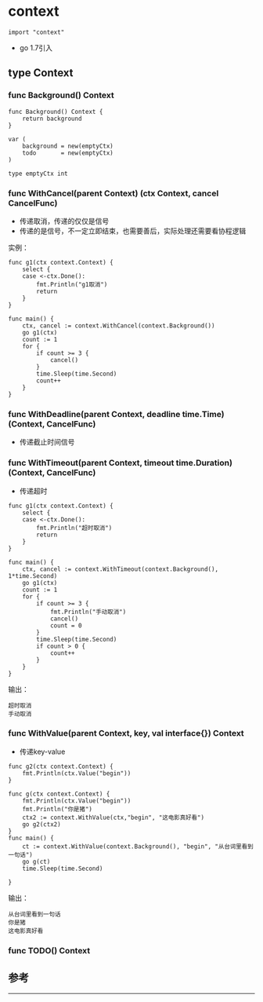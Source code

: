 # context

```
import "context"
```

* go 1.7引入

## type Context

### func Background() Context


```
func Background() Context {
	return background
}

var (
	background = new(emptyCtx)
	todo       = new(emptyCtx)
)

type emptyCtx int
```




### func WithCancel(parent Context) (ctx Context, cancel CancelFunc)

* 传递取消，传递的仅仅是信号
* 传递的是信号，不一定立即结束，也需要善后，实际处理还需要看协程逻辑

实例：

```
func g1(ctx context.Context) {
	select {
	case <-ctx.Done():
		fmt.Println("g1取消")
		return
	}
}

func main() {
	ctx, cancel := context.WithCancel(context.Background())
	go g1(ctx)
	count := 1
	for {
		if count >= 3 {
			cancel()
		}
		time.Sleep(time.Second)
		count++
	}
}

```





### func WithDeadline(parent Context, deadline time.Time) (Context, CancelFunc)

* 传递截止时间信号



### func WithTimeout(parent Context, timeout time.Duration) (Context, CancelFunc)

* 传递超时

```
func g1(ctx context.Context) {
	select {
	case <-ctx.Done():
		fmt.Println("超时取消")
		return
	}
}

func main() {
	ctx, cancel := context.WithTimeout(context.Background(), 1*time.Second)
	go g1(ctx)
	count := 1
	for {
		if count >= 3 {
			fmt.Println("手动取消")
			cancel()
			count = 0
		}
		time.Sleep(time.Second)
		if count > 0 {
			count++
		}
	}
}
```

输出：

```
超时取消
手动取消
```



### func WithValue(parent Context, key, val interface{}) Context

* 传递key-value

```
func g2(ctx context.Context) {
	fmt.Println(ctx.Value("begin"))
}

func g(ctx context.Context) {
	fmt.Println(ctx.Value("begin"))
	fmt.Println("你是猪")
	ctx2 := context.WithValue(ctx,"begin", "这电影真好看")
	go g2(ctx2)
}
func main() {
	ct := context.WithValue(context.Background(), "begin", "从台词里看到一句话")
	go g(ct)
	time.Sleep(time.Second)

}
```

输出：

```
从台词里看到一句话
你是猪
这电影真好看
```


### func TODO() Context

















## 参考



















---
